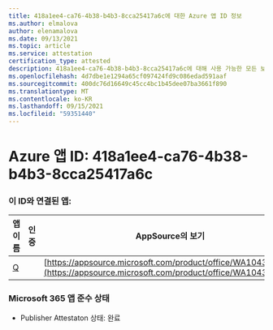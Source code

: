 ```yaml
---
title: 418a1ee4-ca76-4b38-b4b3-8cca25417a6c에 대한 Azure 앱 ID 정보
ms.author: elmalova
author: elenamalova
ms.date: 09/13/2021
ms.topic: article
ms.service: attestation
certification_type: attested
description: 418a1ee4-ca76-4b38-b4b3-8cca25417a6c에 대해 사용 가능한 모든 보안 및 규정 준수 정보
ms.openlocfilehash: 4d7dbe1e1294a65cf097424fd9c086edad591aaf
ms.sourcegitcommit: 400dc76d16649c45cc4bc1b45dee07ba3661f890
ms.translationtype: MT
ms.contentlocale: ko-KR
ms.lasthandoff: 09/15/2021
ms.locfileid: "59351440"
---
```

# <a name="azure-app-id-418a1ee4-ca76-4b38-b4b3-8cca25417a6c"></a>Azure 앱 ID: 418a1ee4-ca76-4b38-b4b3-8cca25417a6c


### <a name="apps-associated-with-this-id"></a>이 ID와 연결된 앱:
| **앱 이름** | **인증** | **AppSource의 보기** |
|--------------|---------------|-----------------------|
| [Q](https://docs.microsoft.com/microsoft-365-app-certification/forward/WA104381433) |  | [https://appsource.microsoft.com/product/office/WA104381433](https://appsource.microsoft.com/product/office/WA104381433) |

### <a name="microsoft-365-app-compliance-status"></a>Microsoft 365 앱 준수 상태
- Publisher Attestaton 상태: 완료
